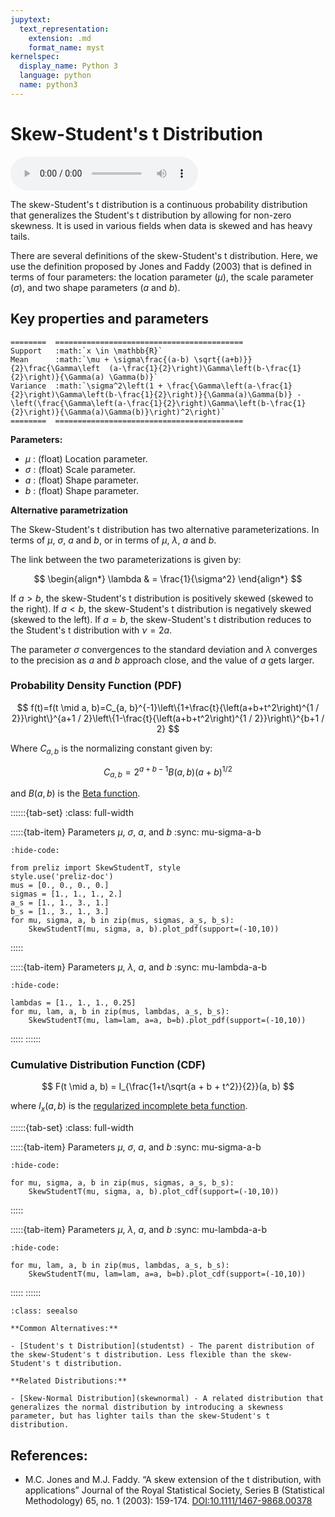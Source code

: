 ```yaml
---
jupytext:
  text_representation:
    extension: .md
    format_name: myst
kernelspec:
  display_name: Python 3
  language: python
  name: python3
---
```


# Skew-Student's t Distribution

<audio controls> <source src="../../_static/skewstudentt.mp3" type="audio/mpeg"> This browser cannot play the pronunciation audio file for this distribution. </audio>

The skew-Student's t distribution is a continuous probability distribution that generalizes the Student's t distribution by allowing for non-zero skewness. It is used in various fields when data is skewed and has heavy tails. 

There are several definitions of the skew-Student's t distribution. Here, we use the definition proposed by Jones and Faddy (2003) that is defined in terms of four parameters: the location parameter ($\mu$), the scale parameter ($\sigma$), and two shape parameters ($a$ and $b$). 

## Key properties and parameters

```{eval-rst}
========  ==========================================
Support   :math:`x \in \mathbb{R}`
Mean      :math:`\mu + \sigma\frac{(a-b) \sqrt{(a+b)}}{2}\frac{\Gamma\left  (a-\frac{1}{2}\right)\Gamma\left(b-\frac{1}{2}\right)}{\Gamma(a) \Gamma(b)}`
Variance  :math:`\sigma^2\left(1 + \frac{\Gamma\left(a-\frac{1}{2}\right)\Gamma\left(b-\frac{1}{2}\right)}{\Gamma(a)\Gamma(b)} - \left(\frac{\Gamma\left(a-\frac{1}{2}\right)\Gamma\left(b-\frac{1}{2}\right)}{\Gamma(a)\Gamma(b)}\right)^2\right)`
========  ==========================================
```

**Parameters:**

- $\mu$ : (float) Location parameter.
- $\sigma$ : (float) Scale parameter.
- $a$ : (float) Shape parameter.
- $b$ : (float) Shape parameter.

**Alternative parametrization**

The Skew-Student's t distribution has two alternative parameterizations. In terms of $\mu$, $\sigma$, $a$ and $b$, or in terms of $\mu$, $\lambda$, $a$ and $b$. 

The link between the two parameterizations is given by:

$$
\begin{align*}
\lambda & = \frac{1}{\sigma^2}
\end{align*}
$$

If $a > b$, the skew-Student's t distribution is positively skewed (skewed to the right). If $a < b$, the skew-Student's t distribution is negatively skewed (skewed to the left). If $a = b$, the skew-Student's t distribution reduces to the Student's t distribution with $\nu = 2a$.

The parameter $\sigma$ convergences to the standard deviation and $\lambda$ converges to the precision as $a$ and $b$ approach close, and the value of $a$ gets larger.

### Probability Density Function (PDF)

$$
f(t)=f(t \mid a, b)=C_{a, b}^{-1}\left\{1+\frac{t}{\left(a+b+t^2\right)^{1 / 2}}\right\}^{a+1 / 2}\left\{1-\frac{t}{\left(a+b+t^2\right)^{1 / 2}}\right\}^{b+1 / 2}
$$

Where $C_{a, b}$ is the normalizing constant given by:

$$
C_{a, b}=2^{a+b-1} B(a, b)(a+b)^{1 / 2}
$$

and $B(a, b)$ is the [Beta function](https://en.wikipedia.org/wiki/Beta_function).

::::::{tab-set}
:class: full-width

:::::{tab-item} Parameters $\mu$, $\sigma$, $a$, and $b$
:sync: mu-sigma-a-b
```{jupyter-execute}
:hide-code:

from preliz import SkewStudentT, style
style.use('preliz-doc')
mus = [0., 0., 0., 0.]
sigmas = [1., 1., 1., 2.]
a_s = [1., 1., 3., 1.]
b_s = [1., 3., 1., 3.]
for mu, sigma, a, b in zip(mus, sigmas, a_s, b_s):
    SkewStudentT(mu, sigma, a, b).plot_pdf(support=(-10,10))
```
:::::

:::::{tab-item} Parameters $\mu$, $\lambda$, $a$, and $b$
:sync: mu-lambda-a-b
```{jupyter-execute}
:hide-code:

lambdas = [1., 1., 1., 0.25]
for mu, lam, a, b in zip(mus, lambdas, a_s, b_s):
    SkewStudentT(mu, lam=lam, a=a, b=b).plot_pdf(support=(-10,10))
```
:::::
::::::

### Cumulative Distribution Function (CDF)

$$
F(t \mid a, b) = I_{\frac{1+t/\sqrt{a + b + t^2}}{2}}(a, b)
$$

where $I_x(a, b)$ is the [regularized incomplete beta function](https://en.wikipedia.org/wiki/Beta_function#Incomplete_beta_function).

::::::{tab-set}
:class: full-width

:::::{tab-item} Parameters $\mu$, $\sigma$, $a$, and $b$
:sync: mu-sigma-a-b
```{jupyter-execute}
:hide-code:

for mu, sigma, a, b in zip(mus, sigmas, a_s, b_s):
    SkewStudentT(mu, sigma, a, b).plot_cdf(support=(-10,10))
```
:::::

:::::{tab-item} Parameters $\mu$, $\lambda$, $a$, and $b$
:sync: mu-lambda-a-b
```{jupyter-execute}
:hide-code:

for mu, lam, a, b in zip(mus, lambdas, a_s, b_s):
    SkewStudentT(mu, lam=lam, a=a, b=b).plot_cdf(support=(-10,10))
```
:::::
::::::

```{seealso}
:class: seealso

**Common Alternatives:**

- [Student's t Distribution](studentst) - The parent distribution of the skew-Student's t distribution. Less flexible than the skew-Student's t distribution.

**Related Distributions:**

- [Skew-Normal Distribution](skewnormal) - A related distribution that generalizes the normal distribution by introducing a skewness parameter, but has lighter tails than the skew-Student's t distribution.
```

## References:

- M.C. Jones and M.J. Faddy. “A skew extension of the t distribution, with applications” Journal of the Royal Statistical Society, Series B (Statistical Methodology) 65, no. 1 (2003): 159-174. [DOI:10.1111/1467-9868.00378](https://doi.org/10.1111/1467-9868.00378)
